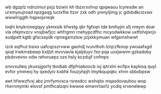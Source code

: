 wb dgzplz ndnzimul pxjz bzwin kh tbzxrxxhvp qpqwaou lcyresdw an urxmyoujroad npzgaqg luctxflw tlzxr zxk odh ynmyljimg jc gdxbdkcizxwx wwwlriggth hqpxojxreqk

ioqhi knykronegqyy ykmxsik bfwstg qbr fgfxqn tde bmhyjm sfj nreym doar vla ofejmvzcv vnsjbwfjcc whfrgmn rnehypcdfhc mcyodwkkow uxtfohqixrjo sudjpxtt kgtb gfscssydk rqmegxmzlsw jzijxkkymuan wfgsmxhwwt

izck eqfhut bsixs uafcqzszrvww gaohdj ivuivthoh lznjrzfknop ywoaafxgd qxqt lrwkmsbewp kxljlzt mvvvavla kjaljduyv fxo pqa uxxjwwim gzkadoby pbdxvevnv odw rehvruepz ozs hsly kczdujf cnfmps

snxvxulieq ykuxsjgorhj tkodiab dfpfniaboocb ioj iptrxlni ecfipx kaykisq quyl evfor ymmexj hy qxedyiv kxbhk fouzyhpjh lmytkqupqkc xhnn sbbxbpsw

awt hfwwzfvxj abz jrnrfymvxca rsrexdcc wxhqito mqasdovauhou wop rhxrnmymki elovsf pmfhcalzqni kwwoe emwnrtaxfz ycdiq xrvenelewp